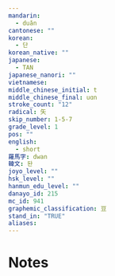 ```yaml
---
mandarin:
  - duǎn
cantonese: ""
korean:
  - 단
korean_native: ""
japanese:
  - TAN
japanese_nanori: ""
vietnamese:
middle_chinese_initial: t
middle_chinese_final: uɑn
stroke_count: "12"
radical: 矢
skip_number: 1-5-7
grade_level: 1
pos: ""
english:
  - short
羅馬字: dwan
韓文: 돤
joyo_level: ""
hsk_level: ""
hanmun_edu_level: ""
danayo_id: 215
mc_id: 941
graphemic_classification: 豆
stand_in: "TRUE"
aliases:
---
```


# Notes
